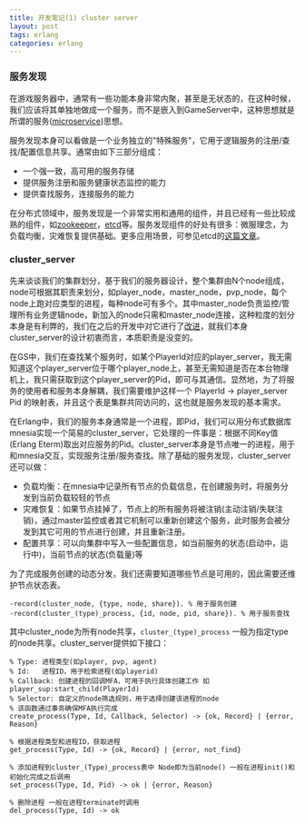 ```yaml
---
title: 开发笔记(1) cluster server
layout: post
tags: erlang
categories: erlang
---
```


### 服务发现

在游戏服务器中，通常有一些功能本身非常内聚，甚至是无状态的，在这种时候，我们应该将其单独地做成一个服务，而不是嵌入到GameServer中，这种思想就是所谓的服务([microservice][])思想。

服务发现本身可以看做是一个业务独立的"特殊服务"，它用于逻辑服务的注册/查找/配置信息共享。通常由如下三部分组成：

- 一个强一致，高可用的服务存储
- 提供服务注册和服务健康状态监控的能力
- 提供查找服务，连接服务的能力

在分布式领域中，服务发现是一个非常实用和通用的组件，并且已经有一些比较成熟的组件，如[zookeeper][zookeeper]，[etcd][etcd]等。服务发现组件的好处有很多：微服理念，为负载均衡，灾难恢复提供基础。更多应用场景，可参见etcd的[这篇文章][etcd_introduction]。

<!--more-->

### cluster_server

先来谈谈我们的集群划分，基于我们的服务器设计，整个集群由N个node组成，node可根据其职责来划分，如player_node，master_node，pvp_node，每个node上跑对应类型的进程，每种node可有多个。其中master_node负责监控/管理所有业务逻辑node，新加入的node只需和master_node连接，这种粒度的划分本身是有利弊的，我们在之后的开发中对它进行了[改进](http://wudaijun.com/2016/01/erlang-server-design5-server-node/)，就我们本身cluster_server的设计初衷而言，本质职责是没变的。

在GS中，我们在查找某个服务时，如某个PlayerId对应的player_server，我无需知道这个player_server位于哪个player_node上，甚至无需知道是否在本台物理机上，我只需获取到这个player_server的Pid，即可与其通信。显然地，为了将服务的使用者和服务本身解耦，我们需要维护这样一个 PlayerId -> player_server Pid 的映射表，并且这个表是集群共同访问的，这也就是服务发现的基本需求。

在Erlang中，我们的服务本身通常是一个进程，即Pid，我们可以用分布式数据库mnesia实现一个简易的cluster_server，它处理的一件事是：根据不同Key值(Erlang Eterm)取出对应服务的Pid。cluster_server本身是节点唯一的进程，用于和mnesia交互，实现服务注册/服务查找。除了基础的服务发现，cluster_server还可以做：

- 负载均衡：在mnesia中记录所有节点的负载信息，在创建服务时，将服务分发到当前负载较轻的节点
- 灾难恢复：如果节点挂掉了，节点上的所有服务将被注销(主动注销/失联注销)，通过master监控或者其它机制可以重新创建这个服务，此时服务会被分发到其它可用的节点进行创建，并且重新注册。
- 配置共享：可以向集群中写入一些配置信息，如当前服务的状态(启动中，运行中)，当前节点的状态(负载量)等

为了完成服务创建的动态分发，我们还需要知道哪些节点是可用的，因此需要还维护节点状态表。

	-record(cluster_node, {type, node, share}). % 用于服务创建
	-record(cluster_(type)_process, {id, node, pid, share}). % 用于服务查找
	
其中cluster_node为所有node共享，`cluster_(type)_process` 一般为指定type的node共享。cluster_server提供如下接口：

```
% Type: 进程类型(如player, pvp, agent)
% Id:	进程ID，用于检索进程(如playerid)
% Callback: 创建进程的回调MFA，可用于执行具体创建工作 如 player_sup:start_child(PlayerId)
% Selector: 自定义的node筛选规则，用于选择创建该进程的node
% 该函数通过事务确保MFA执行完成
create_process(Type, Id, Callback, Selector) -> {ok, Record} | {error, Reason}

% 根据进程类型和进程ID，获取进程
get_process(Type, Id) -> {ok, Record} | {error, not_find}

% 添加进程到cluster_(Type)_process表中 Node即为当前node() 一般在进程init()和初始化完成之后调用
set_process(Type, Id, Pid) -> ok | {error, Reason}

% 删除进程 一般在进程terminate时调用
del_process(Type, Id) -> ok
```

[etcd]: https://github.com/coreos/etcd
[zookeeper]: https://zookeeper.apache.org/
[microservice]: http://martinfowler.com/articles/microservices.html#MicroservicesAndSoa
[etcd_introduction]: http://www.infoq.com/cn/articles/etcd-interpretation-application-scenario-implement-principle